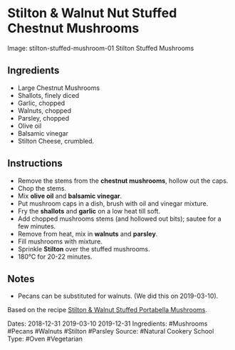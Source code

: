 # Stilton & Walnut Nut Stuffed Chestnut Mushrooms

Image: stilton-stuffed-mushroom-01 Stilton Stuffed Mushrooms

## Ingredients

* Large Chestnut Mushrooms
* Shallots, finely diced
* Garlic, chopped
* Walnuts, chopped
* Parsley, chopped
* Olive oil
* Balsamic vinegar
* Stilton Cheese, crumbled.

## Instructions

* Remove the stems from the **chestnut mushrooms**, hollow out the caps.
* Chop the stems.
* Mix **olive oil** and **balsamic vinegar**.
* Put mushroom caps in a dish, brush with oil and vinegar mixture.
* Fry the **shallots** and **garlic** on a low heat till soft.
* Add chopped mushrooms stems (and hollowed out bits); sautee for a few minutes.
* Remove from heat, mix in **walnuts** and **parsley**.
* Fill mushrooms with mixture. 
* Sprinkle **Stilton** over the stuffed mushrooms.
* 180&deg;C for 20-22 minutes.

## Notes

* Pecans can be substituted for walnuts. (We did this on 2019-03-10).

Based on the recipe [Stilton & Walnut Stuffed Portabella Mushrooms](https://www.naturalcookeryschool.com/stilton-walnut-stuffed-portabella-mushrooms/).

Dates: 2018-12-31 2019-03-10 2019-12-31
Ingredients: #Mushrooms #Pecans #Walnuts #Stilton #Parsley
Source: #Natural Cookery School
Type: #Oven #Vegetarian
